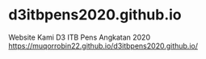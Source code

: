 # d3itbpens2020.github.io
Website Kami D3 ITB Pens Angkatan 2020
https://muqorrobin22.github.io/d3itbpens2020.github.io/
